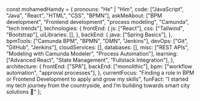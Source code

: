 const mohamedHamdy = {
    pronouns: "He" | "Him",
    code: ["JavaScript", "Java", "React", "HTML", "CSS", "BPMN"],
    askMeAbout: ["BPM development", "Frontend development", "process modeling", "Camunda", "tech trends"],
    technologies: {
        frontEnd: {
            js: ["React"],
            css: ["Tailwind", "Bootstrap"],
            uiLibraries: [],
        },
        backEnd: {
            java: ["Spring Basics"],
        },
        bpmTools: ["Camunda BPM", "BPMN", "DMN", "Jenkins"],
        devOps: ["Git", "GitHub", "Jenkins"],
        cloudServices: [],
        databases: [],
        misc: ["REST APIs", "Modeling with Camunda Modeler", "Process Automation"],
        learning: ["Advanced React", "State Management", "Fullstack Integration"],
    },
    architecture: {
        frontEnd: ["SPA"],
        backEnd: ["monolithic"],
        bpm: ["workflow automation", "approval processes"],
    },
    currentFocus: "Finding a role in BPM or Frontend Development to apply and grow my skills",
    funFact: "I started my tech journey from the countryside, and I’m building towards smart city solutions 🚀"
};
